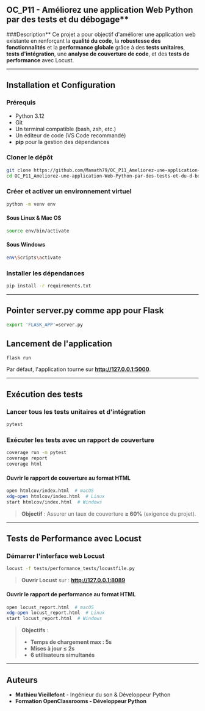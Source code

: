 ## OC_P11 - Améliorez une application Web Python par des tests et du débogage**

###Description**
Ce projet a pour objectif d'améliorer une application web existante en renforçant la **qualité du code**, la **robustesse des fonctionnalités** et la **performance globale** grâce à des **tests unitaires**, **tests d'intégration**, une **analyse de couverture de code**, et des **tests de performance** avec Locust.

---

## Installation et Configuration

### Prérequis
- Python 3.12
- Git
- Un terminal compatible (bash, zsh, etc.)
- Un éditeur de code (VS Code recommandé)
- **pip** pour la gestion des dépendances

### Cloner le dépôt
```bash
git clone https://github.com/Mamath79/OC_P11_Ameliorez-une-application-Web-Python-par-des-tests-et-du-d-bogage.git
cd OC_P11_Ameliorez-une-application-Web-Python-par-des-tests-et-du-d-bogage
```

### Créer et activer un environnement virtuel
```bash
python -m venv env
```
#### Sous Linux & Mac OS

```bash
source env/bin/activate 
```
#### Sous Windows
```bash
env\Scripts\activate 
```

### Installer les dépendances
```bash
pip install -r requirements.txt
```

---
## Pointer server.py comme app pour Flask
```bash
export 'FLASK_APP'=server.py
```

## Lancement de l'application
```bash
flask run
```
Par défaut, l'application tourne sur **http://127.0.0.1:5000**.

---

## Exécution des tests

### Lancer tous les tests unitaires et d'intégration
```bash
pytest
```

### Exécuter les tests avec un rapport de couverture
```bash
coverage run -m pytest
coverage report
coverage html
```

#### Ouvrir le rapport de couverture au format HTML
```bash
open htmlcov/index.html  # macOS
xdg-open htmlcov/index.html  # Linux
start htmlcov/index.html  # Windows
```
> **Objectif** : Assurer un taux de couverture **≥ 60%** (exigence du projet).

---

## Tests de Performance avec Locust
### Démarrer l'interface web Locust

```bash
locust -f tests/performance_tests/locustfile.py
```
> **Ouvrir Locust** sur : **http://127.0.0.1:8089**

#### Ouvrir le rapport de performance au format HTML
```bash
open locust_report.html  # macOS
xdg-open locust_report.html  # Linux
start locust_report.html  # Windows
```
>  **Objectifs** :
> - **Temps de chargement max : 5s**
> - **Mises à jour ≤ 2s**
> - **6 utilisateurs simultanés**

---

##  Auteurs
- **Mathieu Vieillefont** - Ingénieur du son & Développeur Python
- **Formation OpenClassrooms - Développeur Python**